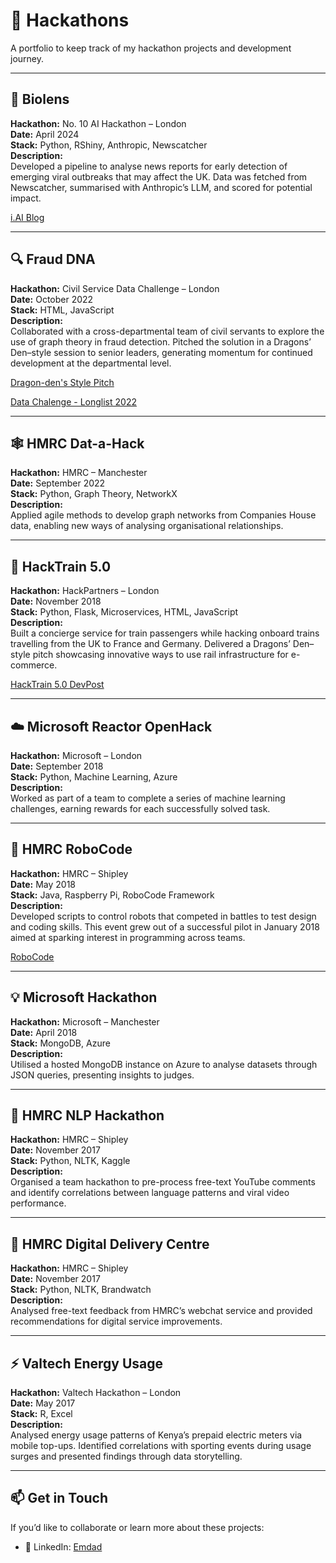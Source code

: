 # 🚀 Hackathons

A portfolio to keep track of my hackathon projects and development journey.  

---

## 🧬 Biolens
**Hackathon:** No. 10 AI Hackathon – London <br>
**Date:** April 2024 <br>
**Stack:** Python, RShiny, Anthropic, Newscatcher <br>
**Description:**  
Developed a pipeline to analyse news reports for early detection of emerging viral outbreaks that may affect the UK. Data was fetched from Newscatcher, summarised with Anthropic’s LLM, and scored for potential impact. 

[i.AI Blog](https://ai.gov.uk/blogs/going-10x-using-hackathons-to-kickstart-government-ai-development-and-adoption/)

---

## 🔍 Fraud DNA
**Hackathon:** Civil Service Data Challenge – London <br>
**Date:** October 2022 <br>
**Stack:** HTML, JavaScript <br>
**Description:**  
Collaborated with a cross-departmental team of civil servants to explore the use of graph theory in fraud detection. Pitched the solution in a Dragons’ Den–style session to senior leaders, generating momentum for continued development at the departmental level.  

[Dragon-den's Style Pitch](https://www.youtube.com/watch?v=TWSs3fjPWAY)

[Data Chalenge - Longlist 2022](https://datachallenge.uk/longlist-2022/)

---

## 🕸 HMRC Dat-a-Hack
**Hackathon:** HMRC – Manchester <br>
**Date:** September 2022 <br>
**Stack:** Python, Graph Theory, NetworkX <br>
**Description:**  
Applied agile methods to develop graph networks from Companies House data, enabling new ways of analysing organisational relationships.  

---

## 🚆 HackTrain 5.0
**Hackathon:** HackPartners – London <br>
**Date:** November 2018 <br>
**Stack:** Python, Flask, Microservices, HTML, JavaScript <br>
**Description:**  
Built a concierge service for train passengers while hacking onboard trains travelling from the UK to France and Germany. Delivered a Dragons’ Den–style pitch showcasing innovative ways to use rail infrastructure for e-commerce.  

[HackTrain 5.0 DevPost](https://hacktrain5.devpost.com)

---

## ☁️ Microsoft Reactor OpenHack
**Hackathon:** Microsoft – London <br>
**Date:** September 2018 <br>
**Stack:** Python, Machine Learning, Azure <br>
**Description:**  
Worked as part of a team to complete a series of machine learning challenges, earning rewards for each successfully solved task.  

---

## 🤖 HMRC RoboCode
**Hackathon:** HMRC – Shipley <br>
**Date:** May 2018 <br>
**Stack:** Java, Raspberry Pi, RoboCode Framework <br>
**Description:**  
Developed scripts to control robots that competed in battles to test design and coding skills. This event grew out of a successful pilot in January 2018 aimed at sparking interest in programming across teams.  

[RoboCode](https://robocode.sourceforge.io)

---

## 💡 Microsoft Hackathon
**Hackathon:** Microsoft – Manchester <br>
**Date:** April 2018 <br>
**Stack:** MongoDB, Azure <br>
**Description:**  
Utilised a hosted MongoDB instance on Azure to analyse datasets through JSON queries, presenting insights to judges.  

---

## 📝 HMRC NLP Hackathon
**Hackathon:** HMRC – Shipley <br>
**Date:** November 2017 <br>
**Stack:** Python, NLTK, Kaggle <br>
**Description:**  
Organised a team hackathon to pre-process free-text YouTube comments and identify correlations between language patterns and viral video performance.  

---

## 💬 HMRC Digital Delivery Centre
**Hackathon:** HMRC – Shipley <br>
**Date:** November 2017 <br>
**Stack:** Python, NLTK, Brandwatch <br>
**Description:**  
Analysed free-text feedback from HMRC’s webchat service and provided recommendations for digital service improvements.  

---

## ⚡ Valtech Energy Usage
**Hackathon:** Valtech Hackathon – London <br>
**Date:** May 2017 <br>
**Stack:** R, Excel <br>
**Description:**  
Analysed energy usage patterns of Kenya’s prepaid electric meters via mobile top-ups. Identified correlations with sporting events during usage surges and presented findings through data storytelling.  

---

## 📫 Get in Touch

If you’d like to collaborate or learn more about these projects:  

- 💼 LinkedIn: [Emdad](https://www.linkedin.com/in/emdad/)  
